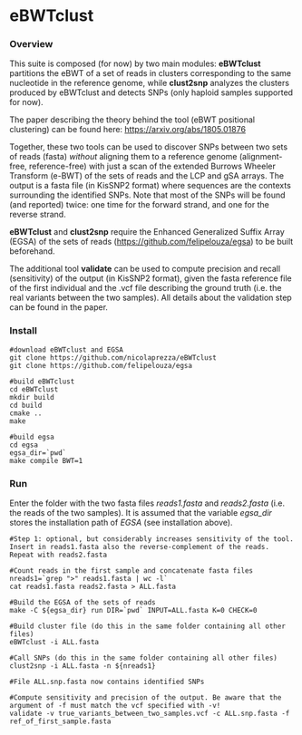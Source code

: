 # eBWTclust

### Overview

This suite is composed (for now) by two main modules: **eBWTclust** partitions the eBWT of a set of reads in clusters corresponding to the same nucleotide in the reference genome, while **clust2snp** analyzes the clusters produced by eBWTclust and detects SNPs (only haploid samples supported for now).

The paper describing the theory behind the tool (eBWT positional clustering) can be found here: https://arxiv.org/abs/1805.01876

Together, these two tools can be used to discover SNPs between two sets of reads (fasta) *without* aligning them to  a reference genome (alignment-free, reference-free) with just a scan of the extended Burrows Wheeler Transform (e-BWT) of the sets of reads and the LCP and gSA arrays. The output is a fasta file (in KisSNP2 format) where sequences are the contexts surrounding the identified SNPs. Note that most of the SNPs will be found (and reported) twice: one time for the forward strand, and one for the reverse strand.

 **eBWTclust** and **clust2snp** require the Enhanced Generalized Suffix Array (EGSA) of the sets of reads (https://github.com/felipelouza/egsa) to be built beforehand. 
 
 The additional tool **validate** can be used to compute precision and recall (sensitivity) of the output (in KisSNP2 format), given the fasta reference file of the first individual and the .vcf file describing the ground truth (i.e. the real variants between the two samples). All details about the validation step can be found in the paper. 

### Install

~~~~
#download eBWTclust and EGSA
git clone https://github.com/nicolaprezza/eBWTclust
git clone https://github.com/felipelouza/egsa

#build eBWTclust
cd eBWTclust
mkdir build
cd build
cmake ..
make

#build egsa
cd egsa
egsa_dir=`pwd`
make compile BWT=1
~~~~

### Run

Enter the folder with the two fasta files _reads1.fasta_  and _reads2.fasta_ (i.e. the reads of the two samples). It is assumed that the variable _egsa_dir_ stores the installation path of _EGSA_ (see installation above).

~~~~
#Step 1: optional, but considerably increases sensitivity of the tool. Insert in reads1.fasta also the reverse-complement of the reads. Repeat with reads2.fasta

#Count reads in the first sample and concatenate fasta files
nreads1=`grep ">" reads1.fasta | wc -l`
cat reads1.fasta reads2.fasta > ALL.fasta

#Build the EGSA of the sets of reads
make -C ${egsa_dir} run DIR=`pwd` INPUT=ALL.fasta K=0 CHECK=0

#Build cluster file (do this in the same folder containing all other files)
eBWTclust -i ALL.fasta

#Call SNPs (do this in the same folder containing all other files)
clust2snp -i ALL.fasta -n ${nreads1}

#File ALL.snp.fasta now contains identified SNPs

#Compute sensitivity and precision of the output. Be aware that the argument of -f must match the vcf specified with -v!
validate -v true_variants_between_two_samples.vcf -c ALL.snp.fasta -f ref_of_first_sample.fasta
~~~~
